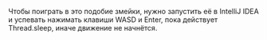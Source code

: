 Чтобы поиграть в это подобие змейки, нужно запустить её в IntelliJ IDEA и успевать нажимать клавиши WASD и Enter, пока действует Thread.sleep, иначе движение не начнётся.
